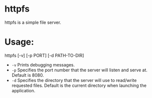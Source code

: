 # httpfs

httpfs is a simple file server.

# Usage:
httpfs [-v] [-p PORT] [-d PATH-TO-DIR]<br/>
- `-v`   Prints debugging messages.<br/>
- `-p` Specifies the port number that the server will listen and serve at. Default is 8080. <br/>
- `-d`   Specifies the directory that the server will use to read/write requested files. Default is the current directory when launching the application. <br/>
